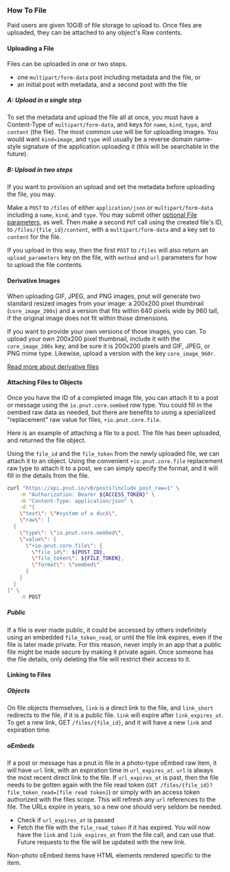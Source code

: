 ### How To File

Paid users are given 10GiB of file storage to upload to. Once files are uploaded, they can be attached to any object's Raw contents.


#### Uploading a File

Files can be uploaded in one or two steps.

* one `multipart/form-data` post including metadata and the file, or
* an initial post with metadata, and a second post with the file

##### A: Upload in a single step

To set the metadata and upload the file all at once, you must have a Content-Type of `multipart/form-data`, and keys for `name`, `kind`, `type`, and `content` (the file). The most common use will be for uploading images. You would want `kind=image`, and `type` will usually be a reverse domain name-style signature of the application uploading it (this will be searchable in the future).


##### B: Upload in two steps

If you want to provision an upload and set the metadata before uploading the file, you may.

Make a `POST` to `/files` of either `application/json` or `multipart/form-data` including a `name`, `kind`, and `type`. You may submit other [optional File parameters](../resources/files/lifecycle#post-files), as well. Then make a second `PUT` call using the created file's ID, to `/files/{file_id}/content`, with a `multipart/form-data` and a key set to `content` for the file.

If you upload in this way, then the first `POST` to `/files` will also return an `upload_parameters` key on the file, with `method` and `url` parameters for how to upload the file contents.


#### Derivative Images

When uploading GIF, JPEG, and PNG images, pnut will generate two standard resized images from your image: a 200x200 pixel thumbnail (`core_image_200s`) and a version that fits within 640 pixels wide by 960 tall, if the original image does not fit within those dimensions.

If you want to provide your own versions of those images, you can. To upload your own 200x200 pixel thumbnail, include it with the `core_image_200s` key, and be sure it is 200x200 pixels and GIF, JPEG, or PNG mime type. Likewise, upload a version with the key `core_image_960r`.

[Read more about derivative files](../resources/files/lifecycle#put-files-id-content-key)


#### Attaching Files to Objects

Once you have the ID of a completed image file, you can attach it to a post or message using the `io.pnut.core.oembed` *raw* type. You could fill in the oembed raw data as needed, but there are benefits to using a specialized "replacement" raw value for files, `+io.pnut.core.file`.

Here is an example of attaching a file to a post. The file has been uploaded, and returned the file object.

Using the `file_id` and the `file_token` from the newly uploaded file, we can attach it to an object. Using the convenient `+io.pnut.core.file` replacement raw type to attach it to a post, we can simply specify the format, and it will fill in the details from the file.

```bash
curl "https://api.pnut.io/v0/posts?include_post_raw=1" \
    -H "Authorization: Bearer ${ACCESS_TOKEN}" \
    -H "Content-Type: application/json" \
    -d "{
    \"text\": \"#system of a duck\",
    \"raw\": [
  {
    \"type\": \"io.pnut.core.oembed\",
    \"value\": {
      \"+io.pnut.core.file\": {
        \"file_id\": ${POST_ID},
        \"file_token\": ${FILE_TOKEN},
        \"format\": \"oembed\"
      }
    }
  }
]" \
    -X POST
```

##### Public

If a file is ever made public, it could be accessed by others indefinitely using an embedded `file_token_read`, or until the file link expires, even if the file is later made private. For this reason, never imply in an app that a public file might be made secure by making it private again. Once someone has the file details, only deleting the file will restrict their access to it.


#### Linking to Files

##### Objects

On file objects themselves, `link` is a direct link to the file, and `link_short` redirects to the file, if it is a public file. `link` will expire after `link_expires_at`. To get a new link, GET `/files/{file_id}`, and it will have a new `link` and expiration time.

##### oEmbeds

If a post or message has a pnut.io file in a photo-type oEmbed raw item, it will have `url` link, with an expiration time in `url_expires_at`. `url` is always the most recent direct link to the file. If `url_expires_at` is past, then the file needs to be gotten again with the file read token (`GET /files/{file_id}?file_token_read=[file read token]`) or simply with an access token authorized with the files scope. This will refresh any `url` references to the file. The URLs expire in years, so a new one should very seldom be needed.

* Check if `url_expires_at` is passed
* Fetch the file with the `file_read_token` if it has expired. You will now have the `link` and `link_expires_at` from the file call, and can use that. Future requests to the file will be updated with the new link.

Non-photo oEmbed items have HTML elements rendered specific to the item.